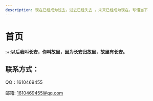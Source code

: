 ```yaml
---
description: 现在已经成为过去，过去已经失去 ，未来已经成为现在，珍惜当下
---
```


# 首页

:+:**以后我叫长安，你叫故里，因为长安归故里，故里有长安。**

## 联系方式：

QQ：1610469455

邮箱: 1610469455@qq.com



